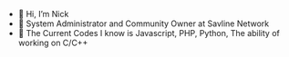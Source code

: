 - 👋 Hi, I’m Nick
- 👀 System Administrator and Community Owner at Savline Network
- 🌱 The Current Codes I know is Javascript, PHP, Python, The ability of working on C/C++

<!---
WuskieFTW1113/WuskieFTW1113 is a ✨ special ✨ repository because its `README.md` (this file) appears on your GitHub profile.
You can click the Preview link to take a look at your changes.
--->
